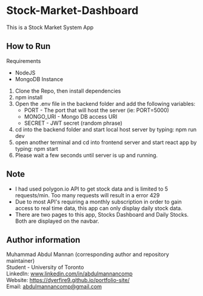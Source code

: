# Stock-Market-Dashboard 

This is a Stock Market System App


## How to Run
Requirements
  - NodeJS
  - MongoDB Instance

1. Clone the Repo, then install dependencies
2. npm install
3. Open the .env file in the backend folder and add the following variables: 
    - PORT - The port that will host the server (ie: PORT=5000)
    - MONGO_URI - Mongo DB access URI
    - SECRET - JWT secret (random phrase)
4. cd into the backend folder and start local host server by typing: npm run dev 
5. open another terminal and cd into frontend server and start react app by typing: npm start
6. Please wait a few seconds until server is up and running.

## Note
- I had used polygon.io API to get stock data and is limited to 5 requests/min. Too many requests will result in a error 429
- Due to most API's requiring a monthly subscription in order to gain access to real time data, this app can only display daily stock data.
- There are two pages to this app, Stocks Dashboard and Daily Stocks. Both are displayed on the navbar.


## Author information
Muhammad Abdul Mannan (corresponding author and repository maintainer) <br />
Student - University of Toronto <br />
LinkedIn: www.linkedin.com/in/abdulmannancomp <br />
Website:  https://dyerfire9.github.io/portfolio-site/ <br />
Email: abdulmannancomp@gmail.com <br />
